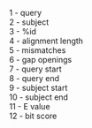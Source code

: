 1 - query	<br />
2 - subject	<br />
3 - %id	<br />
4 - alignment length <br />
5 - mismatches <br />
6 - gap openings <br />
7 - query start <br />
8 - query end <br />
9 - subject start <br />
10 - subject end <br />
11 - E value <br />
12 - bit score <br />
